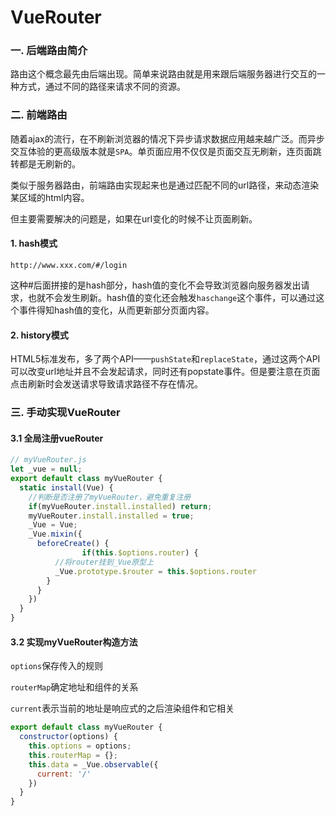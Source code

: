 # VueRouter

### 一. 后端路由简介

路由这个概念最先由后端出现。简单来说路由就是用来跟后端服务器进行交互的一种方式，通过不同的路径来请求不同的资源。

### 二. 前端路由

随着ajax的流行，在不刷新浏览器的情况下异步请求数据应用越来越广泛。而异步交互体验的更高级版本就是`SPA`。单页面应用不仅仅是页面交互无刷新，连页面跳转都是无刷新的。

类似于服务器路由，前端路由实现起来也是通过匹配不同的url路径，来动态渲染某区域的html内容。

但主要需要解决的问题是，如果在url变化的时候不让页面刷新。

#### 1. hash模式

`http://www.xxx.com/#/login`

这种#后面拼接的是hash部分，hash值的变化不会导致浏览器向服务器发出请求，也就不会发生刷新。hash值的变化还会触发`haschange`这个事件，可以通过这个事件得知hash值的变化，从而更新部分页面内容。

#### 2. history模式

HTML5标准发布，多了两个API——`pushState`和`replaceState`，通过这两个API可以改变url地址并且不会发起请求，同时还有popstate事件。但是要注意在页面点击刷新时会发送请求导致请求路径不存在情况。

### 三. 手动实现VueRouter

#### 3.1 全局注册vueRouter

```javascript
// myVueRouter.js
let _vue = null;
export default class myVueRouter {
  static install(Vue) {
    //判断是否注册了myVueRouter，避免重复注册
    if(myVueRouter.install.installed) return;
    myVueRouter.install.installed = true;
    _Vue = Vue;
    _Vue.mixin({
      beforeCreate() {
				if(this.$options.router) {
          //将router挂到_Vue原型上
          _Vue.prototype.$router = this.$options.router
        }
      }
    })
  }
}
```

#### 3.2 实现myVueRouter构造方法

`options`保存传入的规则

`routerMap`确定地址和组件的关系

`current`表示当前的地址是响应式的之后渲染组件和它相关

```javascript
export default class myVueRouter {
  constructor(options) {
    this.options = options;
    this.routerMap = {};
    this.data = _Vue.observable({
      current: '/'
    })
  }
}
```

